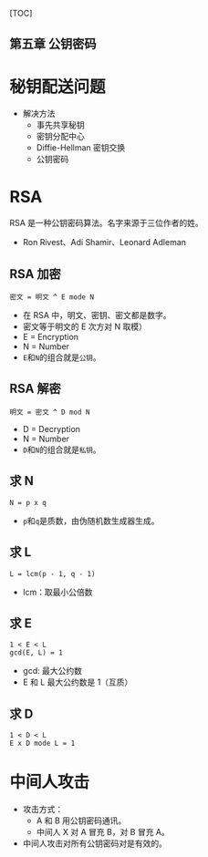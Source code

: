 [TOC]

第五章 公钥密码
---

# 秘钥配送问题
* 解决方法
  * 事先共享秘钥
  * 密钥分配中心
  * Diffie-Hellman 密钥交换
  * 公钥密码


# RSA
RSA 是一种公钥密码算法。名字来源于三位作者的姓。
* Ron Rivest、Adi Shamir、Leonard Adleman

## RSA 加密
```
密文 = 明文 ^ E mode N 
```
* 在 RSA 中，明文、密钥、密文都是数字。
* 密文等于明文的 E 次方对 N 取模）
* E = Encryption
* N = Number 
* `E`和`N`的组合就是`公钥`。

## RSA 解密
```
明文 = 密文 ^ D mod N
```
* D = Decryption
* N = Number
* `D`和`N`的组合就是`私钥`。

## 求 N
```
N = p x q
```
* `p`和`q`是质数，由伪随机数生成器生成。

## 求 L
```
L = lcm(p - 1, q - 1)
```
* lcm：取最小公倍数

## 求 E
```
1 < E < L
gcd(E, L) = 1
```
* gcd: 最大公约数
* E 和 L 最大公约数是 1（互质）

## 求 D
```
1 < D < L
E x D mode L = 1
```

# 中间人攻击
* 攻击方式：
  * A 和 B 用公钥密码通讯。
  * 中间人 X 对 A 冒充 B，对 B 冒充 A。
* 中间人攻击对所有公钥密码对是有效的。
